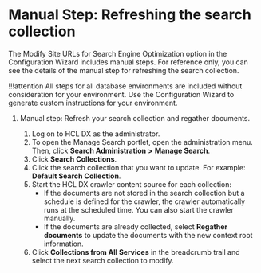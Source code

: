 # Manual Step: Refreshing the search collection

The Modify Site URLs for Search Engine Optimization option in the Configuration Wizard includes manual steps. For reference only, you can see the details of the manual step for refreshing the search collection.

!!!attention
    All steps for all database environments are included without consideration for your environment. Use the Configuration Wizard to generate custom instructions for your environment.

1.  Manual step: Refresh your search collection and regather documents.

    1.  Log on to HCL DX as the administrator.
    2.  To open the Manage Search portlet, open the administration menu. Then, click **Search Administration** **\>** **Manage Search**.
    3.  Click **Search Collections**.
    4.  Click the search collection that you want to update. For example: **Default Search Collection**.
    5.  Start the HCL DX crawler content source for each collection:
        -   If the documents are not stored in the search collection but a schedule is defined for the crawler, the crawler automatically runs at the scheduled time. You can also start the crawler manually.
        -   If the documents are already collected, select **Regather documents** to update the documents with the new context root information.
    6.  Click **Collections from All Services** in the breadcrumb trail and select the next search collection to modify.

